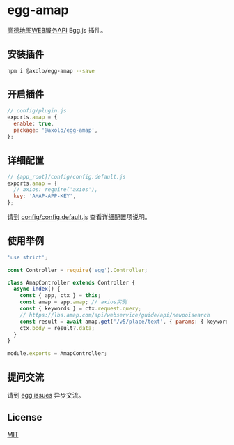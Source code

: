# egg-amap

[高德地图WEB服务API] Egg.js 插件。

## 安装插件

```bash
npm i @axolo/egg-amap --save
```

## 开启插件

```js
// config/plugin.js
exports.amap = {
  enable: true,
  package: '@axolo/egg-amap',
};
```

## 详细配置

```js
// {app_root}/config/config.default.js
exports.amap = {
  // axios: require('axios'),
  key: 'AMAP-APP-KEY',
};
```

请到 [config/config.default.js](config/config.default.js) 查看详细配置项说明。


## 使用举例

```js
'use strict';

const Controller = require('egg').Controller;

class AmapController extends Controller {
  async index() {
    const { app, ctx } = this;
    const amap = app.amap; // axios实例
    const { keywords } = ctx.request.query;
    // https://lbs.amap.com/api/webservice/guide/api/newpoisearch
    const result = await amap.get('/v5/place/text', { params: { keywords } });
    ctx.body = result?.data;
  }
}

module.exports = AmapController;
```

## 提问交流

请到 [egg issues](https://github.com/axolo/egg-amap/issues) 异步交流。

## License

[MIT](LICENSE)

[高德地图WEB服务API]: https://lbs.amap.com/api/webservice/summary